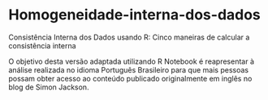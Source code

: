 # Homogeneidade-interna-dos-dados

Consistência Interna dos Dados usando R: Cinco maneiras de calcular a consistência interna

O objetivo desta versão adaptada utilizando R Notebook é reapresentar à análise realizada no idioma Português Brasileiro para que mais pessoas possam obter acesso ao conteúdo publicado originalmente em inglês no blog de Simon Jackson.
